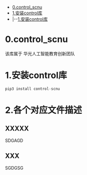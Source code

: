 * [0.control_scnu](#0.control_scnu)
* [1.安装control库](#1.安装control库)
* |--[1.安装control库](#1.安装control库)
# 0.control_scnu
该库属于 华光人工智能教育创新团队

# 1.安装control库
```python
pip3 install control-scnu
```

# 2.各个对应文件描述
## XXXXX
SDGAGD
## XXX
SGDGSG
